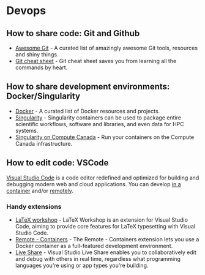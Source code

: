 # Devops

## How to share code: Git and Github

* [Awesome Git](https://github.com/dictcp/awesome-git) - A curated list of amazingly awesome Git tools, resources and shiny things.
* [Git cheat sheet](https://github.com/arslanbilal/git-cheat-sheet#readme) - Git cheat sheet saves you from learning all the commands by heart.

## How to share development environments: Docker/Singularity

* [Docker](https://github.com/veggiemonk/awesome-docker) - A curated list of Docker resources and projects.
* [Singularity](https://singularity.lbl.gov/quickstart) - Singularity containers can be used to package entire scientific workflows, software and libraries, and even data for HPC systems.
* [Singularity on Compute Canada](https://github.com/GQCG-train/docker-singularity/blob/develop/tutorials/running-cc.md) - Run your containers on the Compute Canada infrastructure.

## How to edit code: VSCode

[Visual Studio Code](https://github.com/viatsko/awesome-vscode) is a code editor redefined and optimized for building and debugging modern web and cloud applications. You can develop [in a container](https://code.visualstudio.com/docs/remote/containers) and/or [remotely](https://code.visualstudio.com/docs/remote/ssh).

### Handy extensions

* [LaTeX workshop](https://marketplace.visualstudio.com/items?itemName=James-Yu.latex-workshop) - LaTeX Workshop is an extension for Visual Studio Code, aiming to provide core features for LaTeX typesetting with Visual Studio Code.
* [Remote - Containers](https://marketplace.visualstudio.com/items?itemName=ms-vscode-remote.remote-containers) - The Remote - Containers extension lets you use a Docker container as a full-featured development environment.
* [Live Share](https://marketplace.visualstudio.com/items?itemName=MS-vsliveshare.vsliveshare) - Visual Studio Live Share enables you to collaboratively edit and debug with others in real time, regardless what programming languages you're using or app types you're building.
